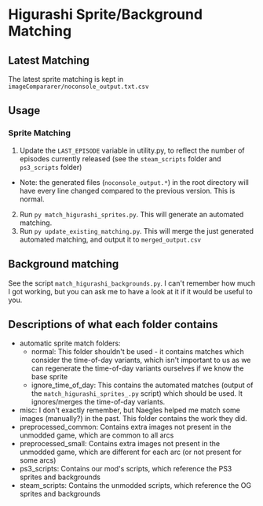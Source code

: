 # Higurashi Sprite/Background Matching

## Latest Matching

The latest sprite matching is kept in `imageCompararer/noconsole_output.txt.csv`

## Usage

### Sprite Matching

1. Update the `LAST_EPISODE` variable in utility.py, to reflect the number of episodes currently released (see the `steam_scripts` folder and `ps3_scripts` folder)
  - Note: the generated files (`noconsole_output.*`) in the root directory will have every line changed compared to the previous version. This is normal.
2. Run `py match_higurashi_sprites.py`. This will generate an automated matching.
3. Run `py update_existing_matching.py`. This will merge the just generated automated matching, and output it to  `merged_output.csv`

## Background matching

See the script `match_higurashi_backgrounds.py`. I can't remember how much I got working, but you can ask me to have a look at it if it would be useful to you.

## Descriptions of what each folder contains

- automatic sprite match folders:
  - normal: This folder shouldn't be used - it contains matches which consider the time-of-day variants, which isn't important to us as we can regenerate the time-of-day variants ourselves if we know the base sprite
  - ignore_time_of_day: This contains the automated matches (output of the `match_higurashi_sprites_.py` script) which should be used. It ignores/merges the time-of-day variants.
- misc: I don't exactly remember, but Naegles helped me match some images (manually?) in the past. This folder contains the work they did.
- preprocessed_common: Contains extra images not present in the unmodded game, which are common to all arcs
- preprocessed_small: Contains extra images not present in the unmodded game, which are different for each arc (or not present for some arcs)
- ps3_scripts: Contains our mod's scripts, which reference the PS3 sprites and backgrounds
- steam_scripts: Contains the unmodded scripts, which reference the OG sprites and backgrounds
